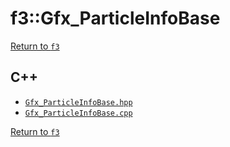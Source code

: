 # f3::Gfx_ParticleInfoBase

[Return to `f3`](/docs/f3.md)

## C++

- [`Gfx_ParticleInfoBase.hpp`](/src/f3/Gfx_ParticleInfoBase.hpp)
- [`Gfx_ParticleInfoBase.cpp`](/src/f3/Gfx_ParticleInfoBase.cpp)

[Return to `f3`](/docs/f3.md)